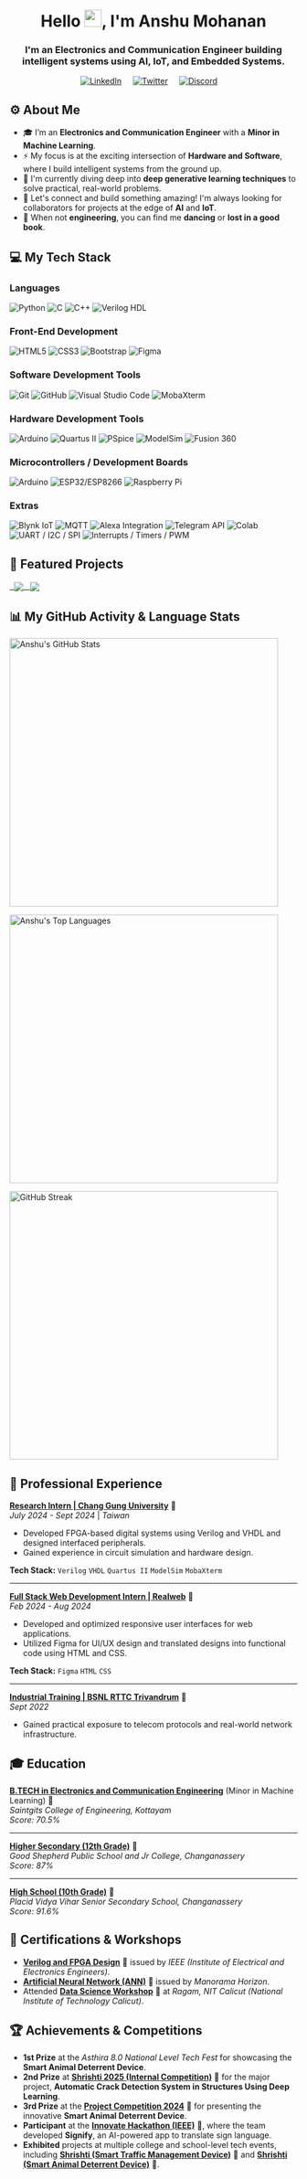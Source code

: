 </p>
<h1 align="center">Hello <img src="https://raw.githubusercontent.com/MartinHeinz/MartinHeinz/master/wave.gif" width="30px">, I'm Anshu Mohanan </h1>
<h3 align="center">I'm an Electronics and Communication Engineer building intelligent systems using AI, IoT, and Embedded Systems.  </h3>

<div align="center">

[![LinkedIn](https://img.shields.io/badge/LinkedIn-0A66C2?style=for-the-badge&logo=linkedin&logoColor=white)](https://www.linkedin.com/in/anshu-mohanan2003/)
&nbsp;&nbsp;&nbsp;
[![Twitter](https://img.shields.io/badge/Twitter-1DA1F2?style=for-the-badge&logo=twitter&logoColor=white)](https://x.com/AnshuMohanan)
&nbsp;&nbsp;&nbsp;
[![Discord](https://img.shields.io/badge/Discord-5865F2?style=for-the-badge&logo=discord&logoColor=white)](https://discord.com/users/anshu0343_47782)
&nbsp;&nbsp;&nbsp;

</div>


## ⚙️ About Me
- 🎓 I’m an **Electronics and Communication Engineer** with a **Minor in Machine Learning**. 
- ⚡ My focus is at the exciting intersection of **Hardware and Software**, where I build intelligent systems from the ground up. 
- 🌱 I'm currently diving deep into **deep generative learning techniques** to solve practical, real-world problems.
- 🤝 Let's connect and build something amazing! I'm always looking for collaborators for projects at the edge of **AI** and **IoT**.
- 🎨 When not **engineering**, you can find me **dancing** or **lost in a good book**.

## 💻 My Tech Stack

<td valign="top" width="50%">
  <h3>Languages</h3>
  <p align="left">
    <img src="https://img.shields.io/badge/Python-3776AB?style=for-the-badge&logo=python&logoColor=white" alt="Python"/>
    <img src="https://img.shields.io/badge/C%20Programming-A8B9CC?style=for-the-badge&logo=c&logoColor=black" alt="C"/>
    <img src="https://img.shields.io/badge/C++-00599C?style=for-the-badge&logo=cplusplus&logoColor=white" alt="C++"/>
    <img src="https://img.shields.io/badge/Verilog%20HDL-E34F26?style=for-the-badge&logoColor=white" alt="Verilog HDL"/>
   </p>
</td>
<td valign="top" width="50%">
  <h3>Front-End Development</h3>
  <p align="left">
    <img src="https://img.shields.io/badge/HTML-E34F26?style=for-the-badge&logo=html5&logoColor=white" alt="HTML5"/>
     <img src="https://img.shields.io/badge/CSS-1572B6?style=for-the-badge&logo=css3&logoColor=white" alt="CSS3"/>
     <img src="https://img.shields.io/badge/Bootstrap-563D7C?style=for-the-badge&logo=bootstrap&logoColor=white" alt="Bootstrap"/>
     <img src="https://img.shields.io/badge/Figma-F24E1E?style=for-the-badge&logo=figma&logoColor=white" alt="Figma"/>
   </p>
</td>
<td valign="top" width="50%">
  <h3>Software Development Tools</h3>
  <p align="left">
    <img src="https://img.shields.io/badge/Git-F05032?style=for-the-badge&logo=git&logoColor=white" alt="Git"/>
    <img src="https://img.shields.io/badge/GitHub-181717?style=for-the-badge&logo=github&logoColor=white" alt="GitHub"/>
    <img src="https://img.shields.io/badge/Visual_Studio_Code-007ACC?style=for-the-badge&logo=visualstudiocode&logoColor=white" alt="Visual Studio Code"/>
    <img src="https://img.shields.io/badge/MobaXterm-8A2BE2?style=for-the-badge&logoColor=white" alt="MobaXterm"/>
   </p>
</td>
<td valign="top" width="50%">
  <h3>Hardware Development Tools</h3>
  <p align="left">
    <img src="https://img.shields.io/badge/Arduino-00979D?style=for-the-badge&logo=arduino&logoColor=white" alt="Arduino"/>
    <img src="https://img.shields.io/badge/Quartus_II-0071C5?style=for-the-badge&logo=intel&logoColor=white" alt="Quartus II"/>
    <img src="https://img.shields.io/badge/PSpice-4CAF50?style=for-the-badge&logoColor=white" alt="PSpice"/>
    <img src="https://img.shields.io/badge/ModelSim-2196F3?style=for-the-badge&logoColor=white" alt="ModelSim"/>
    <img src="https://img.shields.io/badge/Fusion_360-EF542A?style=for-the-badge&logo=autodeskfusion360&logoColor=white" alt="Fusion 360"/>
   </p>
</td>
<td valign="top" width="50%">
  <h3>Microcontrollers / Development Boards</h3>
  <p align="left">
    <img src="https://img.shields.io/badge/Arduino-00979D?style=for-the-badge&logo=arduino&logoColor=white" alt="Arduino"/>
    <img src="https://img.shields.io/badge/ESP32%20%2F%20ESP8266-E63523?style=for-the-badge&logo=espressif&logoColor=white" alt="ESP32/ESP8266"/>
    <img src="https://img.shields.io/badge/Raspberry_Pi-A22846?style=for-the-badge&logo=raspberrypi&logoColor=white" alt="Raspberry Pi"/>
   </p>
</td>
<td valign="top" width="50%">
  <h3>Extras</h3>
  <p align="left">
    <img src="https://img.shields.io/badge/Blynk_IoT-2196F3?style=for-the-badge&logoColor=white" alt="Blynk IoT"/>
    <img src="https://img.shields.io/badge/MQTT-660066?style=for-the-badge&logo=mqtt&logoColor=white" alt="MQTT"/>
    <img src="https://img.shields.io/badge/Alexa_Integration-00A6D6?style=for-the-badge&logo=amazonalexa&logoColor=white" alt="Alexa Integration"/>
    <img src="https://img.shields.io/badge/Telegram_API-26A5E4?style=for-the-badge&logo=telegram&logoColor=white" alt="Telegram API"/>
    <img src="https://img.shields.io/badge/Colab-F9AB00?style=for-the-badge&logo=googlecolab&logoColor=white" alt="Colab"/>
    <img src="https://img.shields.io/badge/UART%20%2F%20I2C%20%2F%20SPI-757575?style=for-the-badge&logoColor=white" alt="UART / I2C / SPI"/>
    <img src="https://img.shields.io/badge/Interrupts%20%2F%20Timers%20%2F%20PWM-607D8B?style=for-the-badge&logoColor=white" alt="Interrupts / Timers / PWM"/>
   </p>
</td>

## 🚀 Featured Projects

<a href="https://github.com/AnshuMohanan/Automatic-Crack-Detection-System-">
  <img align="center" src="https://github-readme-stats.vercel.app/api/pin/?username=AnshuMohanan&repo=Automatic-Crack-Detection-System-&theme=buefy" />
</a>
<a href="https://github.com/AnshuMohanan/ESP-Data-Bridge">
  <img align="center" src="https://github-readme-stats.vercel.app/api/pin/?username=AnshuMohanan&repo=ESP-Data-Bridge&theme=buefy" />
</a>

## 📊 My GitHub Activity & Language Stats

<p>
  <img alt="Anshu's GitHub Stats" width="470" src="https://github-readme-stats.vercel.app/api?username=AnshuMohanan&show_icons=true&title_color=ffc857&icon_color=8ac926&text_color=daf7dc&bg_color=151515&hide=issues&count_private=true&include_all_commits=true" />
</p>

<p>
  <img alt="Anshu's Top Languages" width="470" src="https://github-readme-stats.vercel.app/api/top-langs/?username=AnshuMohanan&langs_count=10&count_private=true&layout=compact&theme=tokyonight&hide_border=true&bg_color=0D1117&card_width=470"/>
</p>

<p>
  <a href="https://git.io/streak-stats">
    <img alt="GitHub Streak" width="470" src="https://github-readme-streak-stats.herokuapp.com/?user=AnshuMohanan&theme=dark" />
  </a>
</p>

## 💼 Professional Experience

**[Research Intern | Chang Gung University](https://github.com/AnshuMohanan/AnshuMohanan/blob/main/TAIWAN%20INTERSHIP%20CERTIFICATE.pdf)** 🔗 <br>
*July 2024 - Sept 2024* | *Taiwan*

- Developed FPGA-based digital systems using Verilog and VHDL and designed interfaced peripherals.
- Gained experience in circuit simulation and hardware design.

**Tech Stack:** `Verilog` `VHDL` `Quartus II` `ModelSim` `MobaXterm`

---

**[Full Stack Web Development Intern | Realweb](https://github.com/AnshuMohanan/AnshuMohanan/blob/main/REALWEB.pdf)** 🔗 <br>
*Feb 2024 - Aug 2024*

- Developed and optimized responsive user interfaces for web applications.
- Utilized Figma for UI/UX design and translated designs into functional code using HTML and CSS.

**Tech Stack:** `Figma` `HTML` `CSS`

---

**[Industrial Training | BSNL RTTC Trivandrum](https://github.com/AnshuMohanan/AnshuMohanan/blob/main/BSNL%20RTTC.pdf)** 🔗 <br>
*Sept 2022*

- Gained practical exposure to telecom protocols and real-world network infrastructure.
  
## 🎓 Education

**[B.TECH in Electronics and Communication Engineering](https://github.com/AnshuMohanan/AnshuMohanan/blob/main/COLLEGE%20CERTIFICATE.pdf)** (Minor in Machine Learning) 🔗 <br>
*Saintgits College of Engineering, Kottayam* <br>
*Score: 70.5%*

---

**[Higher Secondary (12th Grade)](https://github.com/AnshuMohanan/AnshuMohanan/blob/main/CLASS-12%20CERTIFICATE.pdf)** 🔗 <br>
*Good Shepherd Public School and Jr College, Changanassery* <br>
*Score: 87%*

---

**[High School (10th Grade)](https://github.com/AnshuMohanan/AnshuMohanan/blob/main/CLASS-10%20CERTIFICATE.pdf)** 🔗 <br>
*Placid Vidya Vihar Senior Secondary School, Changanassery* <br>
*Score: 91.6%*

## 📜 Certifications & Workshops

- **[Verilog and FPGA Design](https://github.com/AnshuMohanan/AnshuMohanan/blob/main/Verilog%20and%20FPGA%20Design%20.pdf)** 🔗 issued by *IEEE (Institute of Electrical and Electronics Engineers)*.
- **[Artificial Neural Network (ANN)](https://github.com/AnshuMohanan/AnshuMohanan/blob/main/Artificial%20Neural%20Network%20(ANN)%20.pdf)** 🔗 issued by *Manorama Horizon*.
- Attended **[Data Science Workshop](https://github.com/AnshuMohanan/AnshuMohanan/blob/main/DATA%20SCIENCE%20WORKSHOP%20RAGAM.pdf)** 🔗 at *Ragam, NIT Calicut (National Institute of Technology Calicut)*.
  
## 🏆 Achievements & Competitions

-   **1st Prize** at the *Asthira 8.0 National Level Tech Fest* for showcasing the **Smart Animal Deterrent Device**.
-   **2nd Prize** at **[Shrishti 2025 (Internal Competition)](https://github.com/AnshuMohanan/AnshuMohanan/blob/main/Shrishti%202025%20(Internal%20Competition).pdf)** 🔗 for the major project, **Automatic Crack Detection System in Structures Using Deep Learning**.
-   **3rd Prize** at the **[Project Competition 2024](https://github.com/AnshuMohanan/AnshuMohanan/blob/main/Project%20Competition%202024.pdf)** 🔗 for presenting the innovative **Smart Animal Deterrent Device**.
-   **Participant** at the **[Innovate Hackathon (IEEE)](https://github.com/AnshuMohanan/AnshuMohanan/blob/main/Innovate%20hackathon.pdf)** 🔗, where the team developed **Signify**, an AI-powered app to translate sign language.
-   **Exhibited** projects at multiple college and school-level tech events, including **[Shrishti (Smart Traffic Management Device)](https://github.com/AnshuMohanan/AnshuMohanan/blob/main/shrishti%20SMART%20TRAFFIC%20MANAGEMENT%20.pdf)** 🔗 and **[Shrishti (Smart Animal Deterrent Device)](https://github.com/AnshuMohanan/AnshuMohanan/blob/main/shrishti%20(SMART%20ANIMAL%20DETERENT%20DEVICE).pdf)** 🔗.

